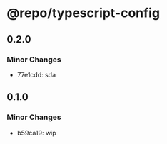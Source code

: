 # @repo/typescript-config

## 0.2.0

### Minor Changes

- 77e1cdd: sda

## 0.1.0

### Minor Changes

- b59ca19: wip
